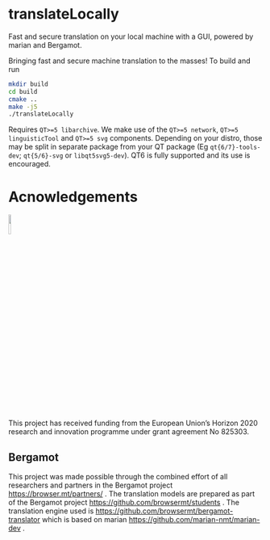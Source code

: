 # translateLocally
Fast and secure translation on your local machine with a GUI, powered by marian and Bergamot.

Bringing fast and secure machine translation to the masses! To build and run
```bash
mkdir build
cd build
cmake ..
make -j5
./translateLocally
```

Requires `QT>=5 libarchive`. We make use of the `QT>=5 network`, `QT>=5 linguisticTool` and `QT>=5 svg` components. Depending on your distro, those may be split in separate package from your QT package (Eg `qt{6/7}-tools-dev`; `qt{5/6}-svg` or `libqt5svg5-dev`). QT6 is fully supported and its use is encouraged.

# Acnowledgements
<img src="https://raw.githubusercontent.com/XapaJIaMnu/translateLocally/master/eu-logo.png" data-canonical-src="https://raw.githubusercontent.com/XapaJIaMnu/translateLocally/master/eu-logo.png" width=10% />

This project has received funding from the European Union’s Horizon 2020 research and innovation programme under grant agreement No 825303.

## Bergamot
This project was made possible through the combined effort of all researchers and partners in the Bergamot project https://browser.mt/partners/ . The translation models are prepared as part of the Bergamot project https://github.com/browsermt/students . The translation engine used is https://github.com/browsermt/bergamot-translator which is based on marian https://github.com/marian-nmt/marian-dev .
